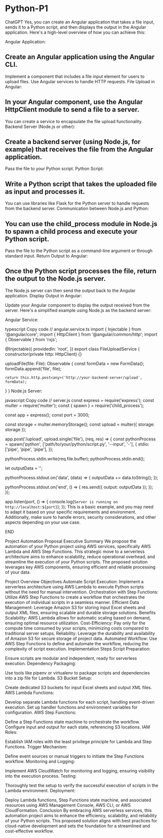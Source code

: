 # Python-P1

ChatGPT
Yes, you can create an Angular application that takes a file input, sends it to a Python script, and then displays the output in the Angular application. Here's a high-level overview of how you can achieve this:

Angular Application:

## Create an Angular application using the Angular CLI.
Implement a component that includes a file input element for users to upload files.
Use Angular services to handle HTTP requests.
File Upload in Angular:

## In your Angular component, use the Angular HttpClient module to send a file to a server.
You can create a service to encapsulate the file upload functionality.
Backend Server (Node.js or other):

## Create a backend server (using Node.js, for example) that receives the file from the Angular application.
Pass the file to your Python script.
Python Script:

## Write a Python script that takes the uploaded file as input and processes it.
You can use libraries like Flask for the Python server to handle requests from the backend server.
Communication between Node.js and Python:

## You can use the child_process module in Node.js to spawn a child process and execute your Python script.
Pass the file to the Python script as a command-line argument or through standard input.
Return Output to Angular:

## Once the Python script processes the file, return the output to the Node.js server.
The Node.js server can then send the output back to the Angular application.
Display Output in Angular:

Update your Angular component to display the output received from the server.
Here's a simplified example using Node.js as the backend server:

Angular Service:

typescript
Copy code
// angular.service.ts
import { Injectable } from '@angular/core';
import { HttpClient } from '@angular/common/http';
import { Observable } from 'rxjs';

@Injectable({
  providedIn: 'root',
})
export class FileUploadService {
  constructor(private http: HttpClient) {}

  uploadFile(file: File): Observable<any> {
    const formData = new FormData();
    formData.append('file', file);

    return this.http.post<any>('http://your-backend-server/upload', formData);
  }
}
Node.js Server:

javascript
Copy code
// server.js
const express = require('express');
const multer = require('multer');
const { spawn } = require('child_process');

const app = express();
const port = 3000;

const storage = multer.memoryStorage();
const upload = multer({ storage: storage });

app.post('/upload', upload.single('file'), (req, res) => {
  const pythonProcess = spawn('python', ['path/to/your/python/script.py', '--input', '-'], {
    stdio: ['pipe', 'pipe', 'pipe'],
  });

  pythonProcess.stdin.write(req.file.buffer);
  pythonProcess.stdin.end();

  let outputData = '';

  pythonProcess.stdout.on('data', (data) => {
    outputData += data.toString();
  });

  pythonProcess.stdout.on('end', () => {
    res.send({ output: outputData });
  });
});

app.listen(port, () => {
  console.log(`Server is running on http://localhost:${port}`);
});
This is a basic example, and you may need to adapt it based on your specific requirements and environment. Additionally, make sure to handle errors, security considerations, and other aspects depending on your use case.



END


Project Automation Proposal
Executive Summary
We propose the automation of your Python project using AWS services, specifically AWS Lambda and AWS Step Functions. This strategic move to a serverless architecture aims to enhance scalability, reduce operational overhead, and streamline the execution of your Python scripts. The proposed solution leverages key AWS components, ensuring efficient and reliable processing of your data.

Project Overview
Objectives
Automate Script Execution: Implement a serverless architecture using AWS Lambda to execute Python scripts without the need for manual intervention.
Orchestration with Step Functions: Utilize AWS Step Functions to create a workflow that orchestrates the execution of individual scripts in a seamless manner.
Efficient Data Management: Leverage Amazon S3 for storing input Excel sheets and output XML files, ensuring scalable and durable storage solutions.
Benefits
Scalability: AWS Lambda allows for automatic scaling based on demand, ensuring optimal resource utilization.
Cost-Efficiency: Pay only for the compute time consumed by your scripts, minimizing costs compared to traditional server setups.
Reliability: Leverage the durability and availability of Amazon S3 for secure storage of project data.
Automated Workflow: Use AWS Step Functions to define and automate the workflow, reducing the complexity of script execution.
Implementation Steps
Script Preparation:

Ensure scripts are modular and independent, ready for serverless execution.
Dependency Packaging:

Use tools like pipenv or virtualenv to package scripts and dependencies into a zip file for Lambda.
S3 Bucket Setup:

Create dedicated S3 buckets for input Excel sheets and output XML files.
AWS Lambda Functions:

Develop separate Lambda functions for each script, handling event-driven execution.
Set up handler functions and environment variables for configuration.
AWS Step Functions:

Define a Step Functions state machine to orchestrate the workflow.
Configure input and output for each state, referencing S3 locations.
IAM Roles:

Establish IAM roles with the least privilege principle for Lambda and Step Functions.
Trigger Mechanism:

Define event sources or manual triggers to initiate the Step Functions workflow.
Monitoring and Logging:

Implement AWS CloudWatch for monitoring and logging, ensuring visibility into the execution process.
Testing:

Thoroughly test the setup to verify the successful execution of scripts in the Lambda environment.
Deployment:

Deploy Lambda functions, Step Functions state machine, and associated resources using AWS Management Console, AWS CLI, or AWS CloudFormation.
Conclusion
By embracing AWS serverless services, this automation project aims to enhance the efficiency, scalability, and reliability of your Python scripts. This proposed solution aligns with best practices for cloud-native development and sets the foundation for a streamlined and cost-effective workflow.
